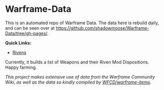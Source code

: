 # Warframe-Data

This is an automated repo of Warframe Data. The data here is rebuild daily, and can be seen over at https://github.com/shadowmoose/Warframe-Data/tree/gh-pages/.

__Quick Links:__
- [Rivens](https://github.com/shadowmoose/Warframe-Data/tree/gh-pages/Rivens.md)

Currently, it builds a list of Weapons and their Riven Mod Dispositions. Happy farming.

*This project makes extensive use of data from the Warframe Community Wiki, as well as the data so kindly compiled by [WFCD/warframe-items](https://github.com/WFCD/warframe-items).*
